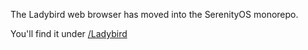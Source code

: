 The Ladybird web browser has moved into the SerenityOS monorepo.

You'll find it under [/Ladybird](https://github.com/SerenityOS/serenity/tree/master/Ladybird)
